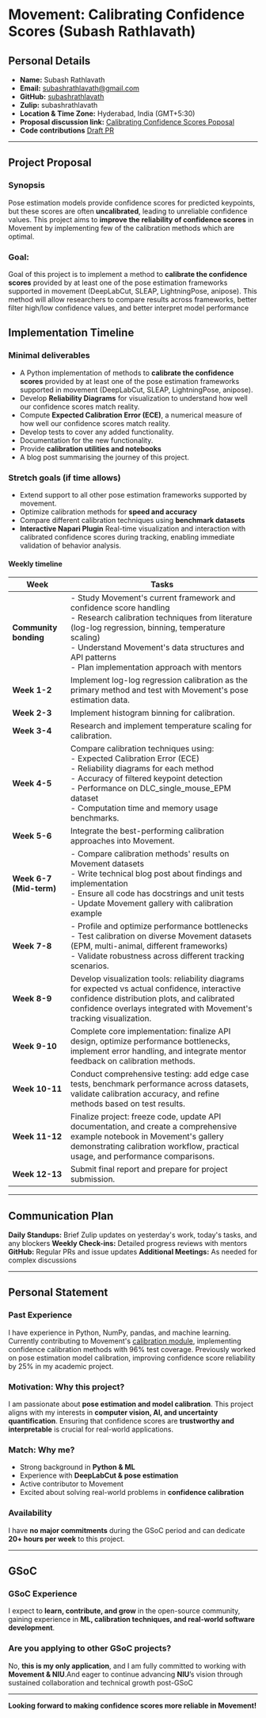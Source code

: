 # Movement: Calibrating Confidence Scores (Subash Rathlavath)

## **Personal Details**  
- **Name:** Subash Rathlavath  
- **Email:** subashrathlavath@gmail.com  
- **GitHub:** [subashrathlavath](https://github.com/subashrathlavath)  
- **Zulip:** subashrathlavath  
- **Location & Time Zone:** Hyderabad, India (GMT+5:30)  
- **Proposal discussion link:** [Calibrating Confidence Scores Poposal](https://github.com/neuroinformatics-unit/gsoc/pull/10)  
- **Code contributions** [Draft PR](https://github.com/neuroinformatics-unit/movement/pull/508)

---

## **Project Proposal**  
### **Synopsis**  
Pose estimation models provide confidence scores for predicted keypoints, but these scores are often **uncalibrated**, leading to unreliable confidence values. This project aims to **improve the reliability of confidence scores** in Movement by implementing few of the calibration methods which are optimal.  
### **Goal:**  
Goal of this project is to implement a method to **calibrate the confidence scores** provided by at least one of the pose estimation frameworks supported in movement (DeepLabCut, SLEAP, LightningPose, anipose). This method will allow researchers to compare results across frameworks, better filter high/low confidence values, and better interpret model performance
## **Implementation Timeline** 
### **Minimal deliverables** 
- A Python implementation of methods to **calibrate the confidence scores** provided by at least one of the pose estimation frameworks supported in movement (DeepLabCut, SLEAP, LightningPose, anipose).
- Develop **Reliability Diagrams** for visualization to understand how well our confidence scores match reality. 
- Compute **Expected Calibration Error (ECE)**, a numerical measure of how well our confidence scores match reality. 
- Develop tests to cover any added functionality.
- Documentation for the new functionality.
- Provide **calibration utilities and notebooks**
- A blog post summarising the journey of this project. 

### **Stretch goals (if time allows)**  
- Extend support to all other pose estimation frameworks supported by movement.
- Optimize calibration methods for **speed and accuracy**  
- Compare different calibration techniques using **benchmark datasets**
- **Interactive Napari Plugin** Real-time visualization and interaction with calibrated confidence scores during tracking, enabling immediate validation of behavior analysis.   

#### Weekly timeline  
| **Week**  | **Tasks**  |
|-----------|-----------|
| **Community bonding**  |- Study Movement's current framework and confidence score handling<br>- Research calibration techniques from literature (log-log regression, binning, temperature scaling)<br>- Understand Movement's data structures and API patterns<br>- Plan implementation approach with mentors  |
| **Week 1-2**  | Implement log-log regression calibration as the primary method and test with Movement's pose estimation data. |
| **Week 2-3**  | Implement histogram binning for calibration.  |
| **Week 3-4**  | Research and implement temperature scaling for calibration.  |
| **Week 4-5**  | Compare calibration techniques using:<br>- Expected Calibration Error (ECE)<br>- Reliability diagrams for each method<br>- Accuracy of filtered keypoint detection<br>- Performance on DLC_single_mouse_EPM dataset<br>- Computation time and memory usage benchmarks.  |
| **Week 5-6**  | Integrate the best-performing calibration approaches into Movement.  |
| **Week 6-7 (Mid-term)**  |  - Compare calibration methods' results on Movement datasets<br>- Write technical blog post about findings and implementation<br>- Ensure all code has docstrings and unit tests<br>- Update Movement gallery with calibration example  |
| **Week 7-8**  | - Profile and optimize performance bottlenecks<br>- Test calibration on diverse Movement datasets (EPM, multi-animal, different frameworks)<br>- Validate robustness across different tracking scenarios. |
| **Week 8-9**  | Develop visualization tools: reliability diagrams for expected vs actual confidence, interactive confidence distribution plots, and calibrated confidence overlays integrated with Movement's tracking visualization.  |
| **Week 9-10**  | Complete core implementation: finalize API design, optimize performance bottlenecks, implement error handling, and integrate mentor feedback on calibration methods.  |
| **Week 10-11**  | Conduct comprehensive testing: add edge case tests, benchmark performance across datasets, validate calibration accuracy, and refine methods based on test results.  |
| **Week 11-12**  | Finalize project: freeze code, update API documentation, and create a comprehensive example notebook in Movement's gallery demonstrating calibration workflow, practical usage, and performance comparisons.  |
| **Week 12-13**  | Submit final report and prepare for project submission.  |

---

## **Communication Plan**  
**Daily Standups:** Brief Zulip updates on yesterday's work, today's tasks, and any blockers
**Weekly Check-ins:** Detailed progress reviews with mentors
**GitHub:** Regular PRs and issue updates
**Additional Meetings:** As needed for complex discussions 

---

## **Personal Statement**  

### **Past Experience**  
I have experience in Python, NumPy, pandas, and machine learning. Currently contributing to Movement's [calibration module](https://github.com/neuroinformatics-unit/movement/pull/508), implementing confidence calibration methods with 96% test coverage. Previously worked on pose estimation model calibration, improving confidence score reliability by 25% in my academic project.  

### **Motivation: Why this project?**  
I am passionate about **pose estimation and model calibration**. This project aligns with my interests in **computer vision, AI, and uncertainty quantification**. Ensuring that confidence scores are **trustworthy and interpretable** is crucial for real-world applications.  

### **Match: Why me?**  
- Strong background in **Python & ML**  
- Experience with **DeepLabCut & pose estimation**  
- Active contributor to Movement  
- Excited about solving real-world problems in **confidence calibration**  

### **Availability**  
I have **no major commitments** during the GSoC period and can dedicate **20+ hours per week** to this project.

---

## **GSoC**  

### **GSoC Experience**  
I expect to **learn, contribute, and grow** in the open-source community, gaining experience in **ML, calibration techniques, and real-world software development**. 

### **Are you applying to other GSoC projects?**  
No, **this is my only application**, and I am fully committed to working with **Movement & NIU**.And eager to continue advancing **NIU**’s vision through sustained collaboration and technical growth post-GSoC  

---

**Looking forward to making confidence scores more reliable in Movement!** 

